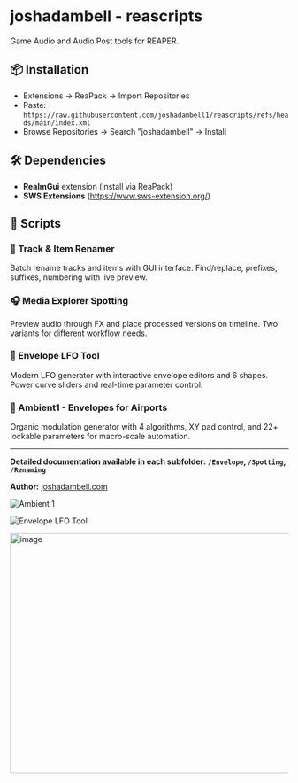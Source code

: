 # joshadambell - reascripts

Game Audio and Audio Post tools for REAPER.

## 📦 Installation

- Extensions → ReaPack → Import Repositories
- Paste: `https://raw.githubusercontent.com/joshadambell1/reascripts/refs/heads/main/index.xml`
- Browse Repositories → Search "joshadambell" → Install

## 🛠️ Dependencies

- **ReaImGui** extension (install via ReaPack)
- **SWS Extensions** (https://www.sws-extension.org/)

## 📜 Scripts

### 📝 Track & Item Renamer
Batch rename tracks and items with GUI interface. Find/replace, prefixes, suffixes, numbering with live preview.

### 🎧 Media Explorer Spotting  
Preview audio through FX and place processed versions on timeline. Two variants for different workflow needs.

### 🌊 Envelope LFO Tool
Modern LFO generator with interactive envelope editors and 6 shapes. Power curve sliders and real-time parameter control.

### 🌟 Ambient1 - Envelopes for Airports
Organic modulation generator with 4 algorithms, XY pad control, and 22+ lockable parameters for macro-scale automation.

---

**Detailed documentation available in each subfolder: `/Envelope`, `/Spotting`, `/Renaming`**

**Author:** [joshadambell.com](https://joshadambell.com)

![Ambient 1](https://github.com/user-attachments/assets/01d7f161-c0bb-40f6-b378-018346453a92)

![Envelope LFO Tool](https://github.com/user-attachments/assets/fdb34fbc-e8a6-4fe6-990f-633a619d86cb)

<img width="600" height="434" alt="image" src="https://github.com/user-attachments/assets/1f14b175-04d0-4395-a12a-0887770c61ff" />
